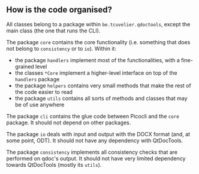 ## How is the code organised?

All classes belong to a package within `be.tcuvelier.qdoctools`, except the main class 
(the one that runs the CLI).

The package `core` contains the core functionality (i.e. something that does not belong
to `consistency` or to `io`). Within it: 
  * the package `handlers` implement most of the functionalities, with a fine-grained level
  * the classes `*Core` implement a higher-level interface on top of the `handlers` package
  * the package `helpers` contains very small methods that make the rest of the code easier to read
  * the package `utils` contains all sorts of methods and classes that may be of use anywhere

The package `cli` contains the glue code between Picocli and the `core` package. It should
not depend on other packages. 

The package `io` deals with input and output with the DOCX format (and, at some point, ODT). 
It should not have any dependency with QtDocTools. 

The package `consistency` implements all consistency checks that are performed on qdoc's output.
It should not have very limited dependency towards QtDocTools (mostly its `utils`). 